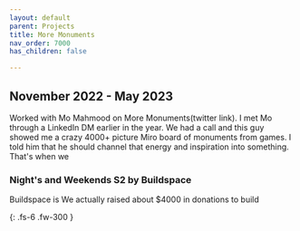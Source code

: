 ```yaml
---
layout: default
parent: Projects
title: More Monuments
nav_order: 7000
has_children: false

---
```


## [](#header-2)November 2022 - May 2023
Worked with Mo Mahmood on More Monuments(twitter link).
I met Mo through a LinkedIn DM earlier in the year. We had a call and this guy showed me a crazy 4000+ picture Miro board of monuments from games. I told him that he should channel that energy and inspiration into something. That's when we

### [](#header-3)Night's and Weekends S2 by Buildspace
Buildspace is 
We actually raised about $4000 in donations to build


{: .fs-6 .fw-300 }